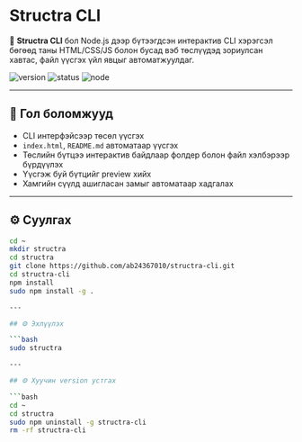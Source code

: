 # Structra CLI

🚀 **Structra CLI** бол Node.js дээр бүтээгдсэн интерактив CLI хэрэгсэл бөгөөд таны HTML/CSS/JS болон бусад вэб төслүүдэд зориулсан хавтас, файл үүсгэх үйл явцыг автоматжуулдаг.

![version](https://img.shields.io/badge/version-1.1.1-blue)
![status](https://img.shields.io/badge/status-active-brightgreen)
![node](https://img.shields.io/badge/node-%3E%3D16.0.0-lightgrey)

---

## 🧰 Гол боломжууд

- CLI интерфэйсээр төсөл үүсгэх
- `index.html`, `README.md` автоматаар үүсгэх
- Төслийн бүтцээ интерактив байдлаар фолдер болон файл хэлбэрээр бүрдүүлэх
- Үүсгэж буй бүтцийг preview хийх
- Хамгийн сүүлд ашигласан замыг автоматаар хадгалах

---

## ⚙️ Суулгах

```bash
cd ~
mkdir structra
cd structra
git clone https://github.com/ab24367010/structra-cli.git
cd structra-cli
npm install
sudo npm install -g .

---

## ⚙️ Эхлүүлэх

```bash
sudo structra

---

## ⚙️ Хуучин version устгах

```bash
cd ~
cd structra
sudo npm uninstall -g structra-cli
rm -rf structra-cli